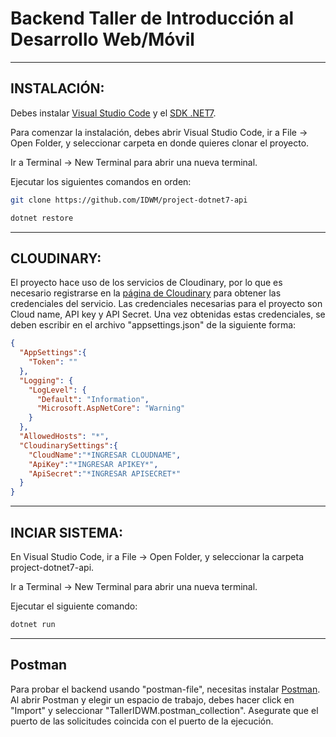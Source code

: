 # Backend Taller de Introducción al Desarrollo Web/Móvil


****
## INSTALACIÓN:
Debes instalar [Visual Studio Code](https://code.visualstudio.com/) y el [SDK .NET7](https://dotnet.microsoft.com/es-es/download/dotnet/7.0).

Para comenzar la instalación, debes abrir Visual Studio Code, ir a File -> Open Folder, y seleccionar carpeta en donde quieres clonar el proyecto.

Ir a Terminal -> New Terminal para abrir una nueva terminal.

Ejecutar los siguientes comandos en orden: 

```bash
git clone https://github.com/IDWM/project-dotnet7-api
```

```bash
dotnet restore
```
****
## CLOUDINARY:
El proyecto hace uso de los servicios de Cloudinary, por lo que es necesario registrarse en la [página de Cloudinary](https://cloudinary.com/) para obtener las credenciales del servicio.
Las credenciales necesarias para el proyecto son Cloud name, API key y API Secret.
Una vez obtenidas estas credenciales, se deben escribir en el archivo "appsettings.json" de la siguiente forma:

```json
{
  "AppSettings":{
    "Token": ""
  },
  "Logging": {
    "LogLevel": {
      "Default": "Information",
      "Microsoft.AspNetCore": "Warning"
    }
  },
  "AllowedHosts": "*",
  "CloudinarySettings":{
    "CloudName":"*INGRESAR CLOUDNAME",
    "ApiKey":"*INGRESAR APIKEY*",
    "ApiSecret":"*INGRESAR APISECRET*"
  }
}
```

****
## INCIAR SISTEMA:
En Visual Studio Code, ir a File -> Open Folder, y seleccionar la carpeta project-dotnet7-api.

Ir a Terminal -> New Terminal para abrir una nueva terminal.

Ejecutar el siguiente comando:

```bash
dotnet run
```

****
## Postman

Para probar el backend usando "postman-file", necesitas instalar [Postman](https://www.postman.com/downloads/).
Al abrir Postman y elegir un espacio de trabajo, debes hacer click en "Import" y seleccionar "TallerIDWM.postman_collection".
Asegurate que el puerto de las solicitudes coincida con el puerto de la ejecución.




